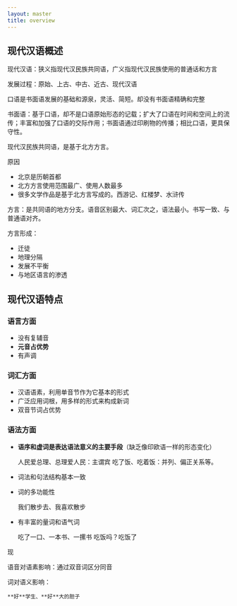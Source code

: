 ```yaml
---
layout: master
title: overview
---
```


## 现代汉语概述

现代汉语：狭义指现代汉民族共同语，广义指现代汉民族使用的普通话和方言

发展过程：原始、上古、中古、近古、现代汉语

口语是书面语发展的基础和源泉，灵活、简短。却没有书面语精确和完整

书面语：基于口语，却不是口语原始形态的记载；扩大了口语在时间和空间上的流传；丰富和加强了口语的交际作用；书面语通过印刷物的传播；相比口语，更具保守性。

现代汉民族共同语，是基于北方方言。

原因

- 北京是历朝首都
- 北方方言使用范围最广、使用人数最多
- 很多文学作品是基于北方言写成的。西游记、红楼梦、水浒传

方言：是共同语的地方分支。语音区别最大、词汇次之，语法最小。书写一致、与普通语对齐。

方言形成：

- 迁徒
- 地理分隔
- 发展不平衡
- 与地区语言的渗透

## 现代汉语特点

### 语言方面

- 没有复辅音
- **元音占优势**
- 有声调

### 词汇方面

- 汉语语素，利用单音节作为它基本的形式
- 广泛应用词根，用多样的形式来构成新词
- 双音节词占优势

### 语法方面

- **语序和虚词是表达语法意义的主要手段**（缺乏像印欧语一样的形态变化）
	
	人民爱总理、总理爱人民：主谓宾
    吃了饭、吃着饭：并列、偏正关系等。

- 词法和句法结构基本一致
- 词的多功能性

   我们散步去、我喜欢散步

- 有丰富的量词和语气词

   吃了一口、一本书、一摞书
   吃饭吗？吃饭了

现

语音对语素影响：通过双音词区分同音

词对语义影响：

    **好**学生、**好**大的胆子





